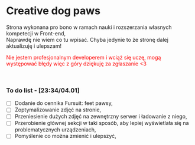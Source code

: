 <h1>Creative dog paws</h1>

<p>Strona wykonana pro bono w ramach nauki i rozszerzania własnych kompetecji w Front-end, <br>
Naprawdę nie wiem co tu wpisać. Chyba jedynie to że stronę dalej aktualizuję i ulepszam!</p>

<p style="color:red">Nie jestem profesjonalnym developerem i wciąż się uczę, mogą występować błędy więc z góry dziękuję za zgłaszanie <3</p>
  
<br>

### To do list -  [23:34/04.01]
- [ ] Dodanie do cennika Fursuit: feet pawsy,
- [ ] Zoptymalizowanie zdjęć na stronie,
- [ ] Przeniesienie dużych zdjęć na zewnętrzny serwer i ładowanie z niego, 
- [ ] Przerobienie głównej sekcji w taki sposób, aby lepiej wyświetlała się na problematycznych urządzeniach,
- [ ] Pomyślenie co można zmienić i ulepszyć,

